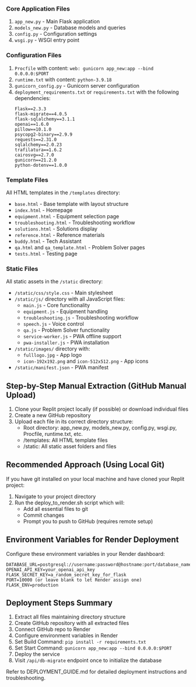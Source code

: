 

### Core Application Files
1. `app_new.py` - Main Flask application
2. `models_new.py` - Database models and queries
3. `config.py` - Configuration settings
4. `wsgi.py` - WSGI entry point

### Configuration Files
1. `Procfile` with content: `web: gunicorn app_new:app --bind 0.0.0.0:$PORT`
2. `runtime.txt` with content: `python-3.9.18`
3. `gunicorn_config.py` - Gunicorn server configuration
4. `deployment_requirements.txt` or `requirements.txt` with the following dependencies:
   ```
   Flask==2.3.3
   flask-migrate==4.0.5
   flask-sqlalchemy==3.1.1
   openai==1.6.0
   pillow==10.1.0
   psycopg2-binary==2.9.9
   requests==2.31.0
   sqlalchemy==2.0.23
   trafilatura==1.6.2
   cairosvg==2.7.0
   gunicorn==21.2.0
   python-dotenv==1.0.0
   ```

### Template Files
All HTML templates in the `/templates` directory:
- `base.html` - Base template with layout structure
- `index.html` - Homepage
- `equipment.html` - Equipment selection page
- `troubleshooting.html` - Troubleshooting workflow
- `solutions.html` - Solutions display
- `reference.html` - Reference materials
- `buddy.html` - Tech Assistant
- `qa.html` and `qa_template.html` - Problem Solver pages
- `tests.html` - Testing page

### Static Files
All static assets in the `/static` directory:
- `/static/css/style.css` - Main stylesheet
- `/static/js/` directory with all JavaScript files:
  - `main.js` - Core functionality
  - `equipment.js` - Equipment handling
  - `troubleshooting.js` - Troubleshooting workflow
  - `speech.js` - Voice control 
  - `qa.js` - Problem Solver functionality
  - `service-worker.js` - PWA offline support
  - `pwa-installer.js` - PWA installation
- `/static/images/` directory with:
  - `fulllogo.jpg` - App logo
  - `icon-192x192.png` and `icon-512x512.png` - App icons
- `/static/manifest.json` - PWA manifest

## Step-by-Step Manual Extraction (GitHub Manual Upload)

1. Clone your Replit project locally (if possible) or download individual files
2. Create a new GitHub repository
3. Upload each file in its correct directory structure:
   - Root directory: app_new.py, models_new.py, config.py, wsgi.py, Procfile, runtime.txt, etc.
   - /templates: All HTML template files
   - /static: All static asset folders and files

## Recommended Approach (Using Local Git)

If you have git installed on your local machine and have cloned your Replit project:

1. Navigate to your project directory
2. Run the deploy_to_render.sh script which will:
   - Add all essential files to git
   - Commit changes
   - Prompt you to push to GitHub (requires remote setup)

## Environment Variables for Render Deployment

Configure these environment variables in your Render dashboard:
```
DATABASE_URL=postgresql://username:password@hostname:port/database_name
OPENAI_API_KEY=your_openai_api_key
FLASK_SECRET_KEY=a_random_secret_key_for_flask
PORT=10000 (or leave blank to let Render assign one)
FLASK_ENV=production
```

## Deployment Steps Summary

1. Extract all files maintaining directory structure
2. Create GitHub repository with all extracted files
3. Connect GitHub repo to Render
4. Configure environment variables in Render
5. Set Build Command: `pip install -r requirements.txt`
6. Set Start Command: `gunicorn app_new:app --bind 0.0.0.0:$PORT`
7. Deploy the service
8. Visit `/api/db-migrate` endpoint once to initialize the database

Refer to DEPLOYMENT_GUIDE.md for detailed deployment instructions and troubleshooting.
